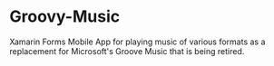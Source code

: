 # Groovy-Music
Xamarin Forms Mobile App for playing music of various formats as a replacement for Microsoft's Groove Music that is being retired.
